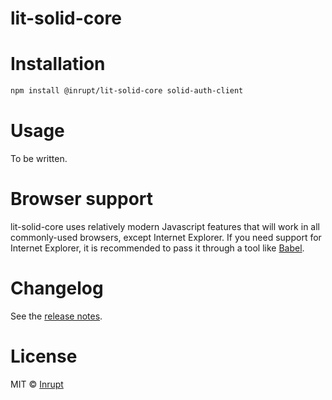 # lit-solid-core

# Installation

```bash
npm install @inrupt/lit-solid-core solid-auth-client
```

# Usage

To be written.

# Browser support

lit-solid-core uses relatively modern Javascript features that will work in all commonly-used browsers, except Internet Explorer. If you need support for Internet Explorer, it is recommended to pass it through a tool like [Babel](https://babeljs.io).

# Changelog

See the [release notes](./CHANGELOG.md).

# License

MIT © [Inrupt](https://inrupt.com)
